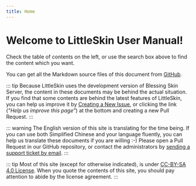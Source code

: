 ```yaml
---
title: Home
---
```


# Welcome to LittleSkin User Manual!

Check the table of contents on the left, or use the search box above to find the content which you want.

You can get all the Markdown source files of this document from [GitHub](https://github.com/LittleSkinChina/manual).

::: tip
Because LittleSkin uses the development version of Blessing Skin Server, the content in these documents may be behind the actual situation. If you find that some contents are behind the latest features of LittleSkin, you can help us improve it by [Creating a New Issue](https://github.com/LittleSkinChina/manual/issues/new), or clicking the link (*"Help us improve this page"*) at the bottom and creating a new Pull Request.
:::

::: warning
The English version of this site is translating for the time being. If you can use both Simplified Chinese and your language fluently, you can help us translate these documents if you are willing :-) Please open a Pull Request in our GitHub repository, or contact the administrators by [sending a support ticket by email](/email.html).
:::

::: tip
Most of this site (except for otherwise indicated), is under [CC-BY-SA 4.0 License](https://creativecommons.org/licenses/by-sa/4.0/deed.en). When you quote the contents of this site, you should pay attention to abide by the license agreement.
:::
